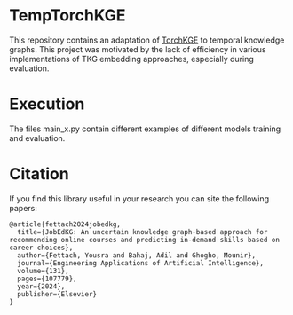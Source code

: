 # TempTorchKGE

This repository contains an adaptation of  [TorchKGE](https://torchkge.readthedocs.io) to temporal knowledge graphs. This project was motivated by the lack of efficiency in various implementations of TKG embedding approaches, especially during evaluation.

# Execution

The files main_x.py contain different examples of different models training and evaluation.

# Citation
If you find this library useful in your research you can site the following papers:

    @article{fettach2024jobedkg,
      title={JobEdKG: An uncertain knowledge graph-based approach for recommending online courses and predicting in-demand skills based on career choices},
      author={Fettach, Yousra and Bahaj, Adil and Ghogho, Mounir},
      journal={Engineering Applications of Artificial Intelligence},
      volume={131},
      pages={107779},
      year={2024},
      publisher={Elsevier}
    }
